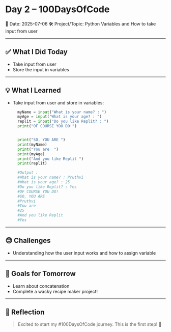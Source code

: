 # Day 2 – 100DaysOfCode

📅 Date: 2025-07-06 
🛠️ Project/Topic: Python Variables and How to take input from user

---

## ✅ What I Did Today

- Take input from user
- Store the input in variables


---

## 💡 What I Learned

- Take input from user and store in variables:
  ```python
    myName = input("What is your name? : ")
    myAge = input("What is your age? : ")
    replit = input("Do you like Replit? : ")
    print("OF COURSE YOU DO!")


    print("SO, YOU ARE ")
    print(myName)
    print("You are  ")
    print(myAge)
    print("And you like Replit ")
    print(replit)
  
    #Output :
    #What is your name? : Pruthvi      
    #What is your age? : 25
    #Do you like Replit? : Yes
    #OF COURSE YOU DO!
    #SO, YOU ARE 
    #Pruthvi
    #You are  
    #25 
    #And you like Replit 
    #Yes


  ```


---

## 😓 Challenges

- Understanding how the user input works and how to assign variable

---

## 🎯 Goals for Tomorrow

- Learn about concatenation 
- Complete a wacky recipe maker project!

---



## 💬 Reflection

> Excited to start my #100DaysOfCode journey. This is the first step! 🚀

